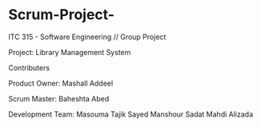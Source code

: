 # Scrum-Project-
ITC 315 - Software Engineering // Group Project

Project: Library Management System

Contributers

Product Owner: Mashall Addeel

Scrum Master: Baheshta Abed

Development Team:
Masouma Tajik
Sayed Manshour Sadat
Mahdi Alizada

